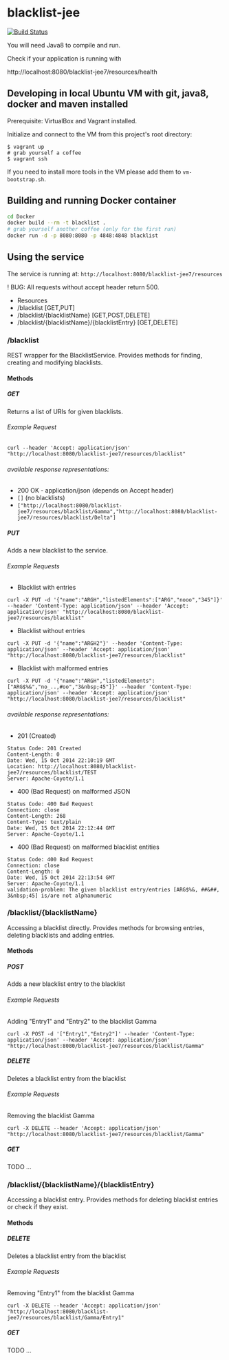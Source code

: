 blacklist-jee
=============

[![Build Status](https://travis-ci.org/MehrCurry/blacklist-jee.svg)](https://travis-ci.org/MehrCurry/blacklist-jee)

You will need Java8 to compile and run.

Check if your application is running with

http://localhost:8080/blacklist-jee7/resources/health

## Developing in local Ubuntu VM with git, java8, docker and maven installed

Prerequisite: VirtualBox and Vagrant installed.

Initialize and connect to the VM from this project's root directory:

    $ vagrant up
    # grab yourself a coffee
    $ vagrant ssh

If you need to install more tools in the VM please add them to ```vm-bootstrap.sh```.

## Building and running Docker container

``` bash
cd Docker
docker build --rm -t blacklist .
# grab yourself another coffee (only for the first run)
docker run -d -p 8080:8080 -p 4848:4848 blacklist
```

## Using the service

The service is running at:
`http://localhost:8080/blacklist-jee7/resources`

! BUG: All requests without accept header return 500.

* Resources
 * /blacklist [GET,PUT]
 * /blacklist/{blacklistName} [GET,POST,DELETE]
 * /blacklist/{blacklistName}/{blacklistEntry} [GET,DELETE]

### /blacklist
REST wrapper for the BlacklistService. Provides methods for finding, creating and modifying blacklists.
#### Methods
##### GET
Returns a list of URIs for given blacklists.
###### Example Request
```
curl --header 'Accept: application/json' "http://localhost:8080/blacklist-jee7/resources/blacklist"
```
###### available response representations:
  * 200 OK - application/json (depends on Accept header)
   * `[]` (no blacklists)
   * `["http://localhost:8080/blacklist-jee7/resources/blacklist/Gamma","http://localhost:8080/blacklist-jee7/resources/blacklist/Delta"]`
   
##### PUT
Adds a new blacklist to the service.
###### Example Requests
* Blacklist with entries
```
curl -X PUT -d '{"name":"ARGH","listedElements":["ARG","nooo","345"]}' --header 'Content-Type: application/json' --header 'Accept: application/json' "http://localhost:8080/blacklist-jee7/resources/blacklist"
```
* Blacklist without entries
```
curl -X PUT -d '{"name":"ARGH2"}' --header 'Content-Type: application/json' --header 'Accept: application/json' "http://localhost:8080/blacklist-jee7/resources/blacklist"
```
* Blacklist with malformed entries
```
curl -X PUT -d '{"name":"ARGH","listedElements":["ARG$%&","no_..,#oo","3&nbsp;45"]}' --header 'Content-Type: application/json' --header 'Accept: application/json' "http://localhost:8080/blacklist-jee7/resources/blacklist"
```
###### available response representations:
* 201 (Created)
```
Status Code: 201 Created
Content-Length: 0
Date: Wed, 15 Oct 2014 22:10:19 GMT
Location: http://localhost:8080/blacklist-jee7/resources/blacklist/TEST
Server: Apache-Coyote/1.1
```
* 400 (Bad Request) on malformed JSON
```
Status Code: 400 Bad Request
Connection: close
Content-Length: 268
Content-Type: text/plain
Date: Wed, 15 Oct 2014 22:12:44 GMT
Server: Apache-Coyote/1.1
```
* 400 (Bad Request) on malformed blacklist entities
```
Status Code: 400 Bad Request
Connection: close
Content-Length: 0
Date: Wed, 15 Oct 2014 22:13:54 GMT
Server: Apache-Coyote/1.1
validation-problem: The given blacklist entry/entries [ARG$%&, ##&##, 3&nbsp;45] is/are not alphanumeric
```

### /blacklist/{blacklistName}
Accessing a blacklist directly. Provides methods for browsing entries, deleting blacklists and adding entries.
#### Methods
##### POST
Adds a new blacklist entry to the blacklist
###### Example Requests
Adding "Entry1" and "Entry2" to the blacklist Gamma
```
curl -X POST -d '["Entry1","Entry2"]' --header 'Content-Type: application/json' --header 'Accept: application/json' "http://localhost:8080/blacklist-jee7/resources/blacklist/Gamma"
```
##### DELETE
Deletes a blacklist entry from the blacklist
###### Example Requests
Removing the blacklist Gamma
```
curl -X DELETE --header 'Accept: application/json' "http://localhost:8080/blacklist-jee7/resources/blacklist/Gamma"
```
##### GET
TODO ...


### /blacklist/{blacklistName}/{blacklistEntry}
Accessing a blacklist entry. Provides methods for deleting blacklist entries or check if they exist.
#### Methods
##### DELETE
Deletes a blacklist entry from the blacklist
###### Example Requests
Removing "Entry1" from the blacklist Gamma
```
curl -X DELETE --header 'Accept: application/json' "http://localhost:8080/blacklist-jee7/resources/blacklist/Gamma/Entry1"
```
##### GET
TODO ...
